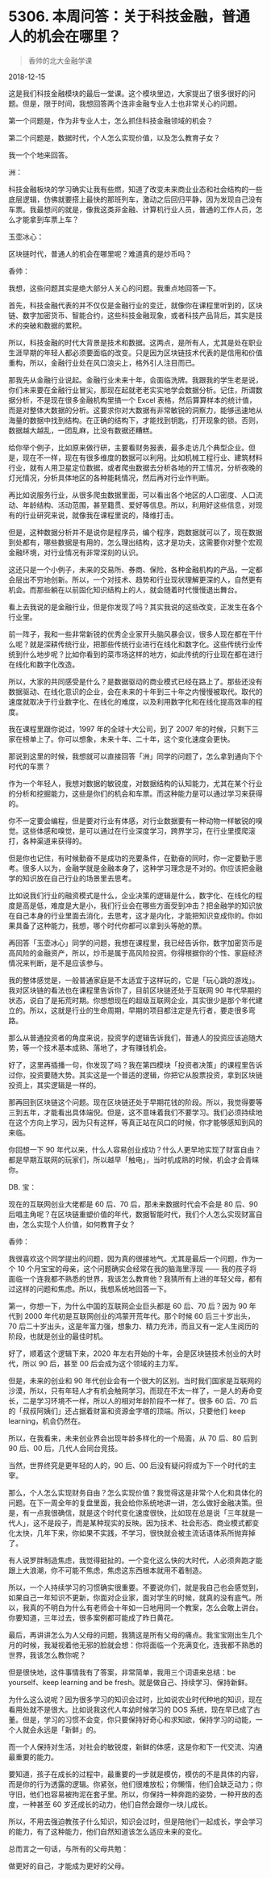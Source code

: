 # 5306. 本周问答：关于科技金融，普通人的机会在哪里？

> 香帅的北大金融学课

2018-12-15


这是我们科技金融模块的最后一堂课。这个模块里边，大家提出了很多很好的问题。但是，限于时间，我想回答两个连非金融专业人士也非常关心的问题。

第一个问题是，作为非专业人士，怎么抓住科技金融领域的机会？

第二个问题是，数据时代，个人怎么实现价值，以及怎么教育子女？

我一个个地来回答。

洲：

科技金融板块的学习确实让我有些燃，知道了改变未来商业业态和社会结构的一些底层逻辑，仿佛就要搭上最快的那班列车，激动之后回归平静，因为发现自己没有车票。我最想问的就是，像我这类非金融、计算机行业人员，普通的工作人员，怎么才能拿到车票上车？

玉壶冰心：

区块链时代，普通人的机会在哪里呢？难道真的是炒币吗？

香帅：

我想，这些问题其实是绝大部分人关心的问题。我重点地回答一下。

首先，科技金融代表的并不仅仅是金融行业的变迁，就像你在课程里听到的，区块链、数字加密货币、智能合约，这些科技金融现象，或者科技产品背后，其实是技术的突破和数据的累积。

所以，科技金融的时代大背景是技术和数据。这两点，是所有人，尤其是处在职业生涯早期的年轻人都必须要面临的改变。只是因为区块链技术代表的是信用和价值重构，所以，金融行业处在风口浪尖上，格外引人注目而已。

那我先从金融行业说起。金融行业未来十年，会面临洗牌。我跟我的学生老是说，你们未来要在金融行业冒尖，那现在起就老老实实地学会数据分析。记住，所谓数据分析，不是现在很多金融机构里搞一个 Excel 表格，然后算算样本的统计值，而是对整体大数据的分析。这要求你对大数据有非常敏锐的洞察力，能够迅速地从海量的数据中找到结构。在正确的结构下，才能找到钥匙，打开现象的锁。否则，数据越大越乱，一团乱麻，比没有数据还糟糕。

给你举个例子，比如原来做行研，主要看财务报表，最多走访几个典型企业。但是，现在不一样，现在有很多维度的数据可以利用。比如机械工程行业、建筑材料行业，就有人用卫星定位数据，或者爬虫数据去分析各地的开工情况，分析夜晚的灯光情况，分析具体地区的各种能耗情况，然后再对行业作判断。

再比如说服务行业，从很多爬虫数据里面，可以看出各个地区的人口密度、人口流动、年龄结构、活动范围，甚至籍贯、爱好等信息。所以，利用好这些信息，对现有的行业研究来说，就像我在课程里说的，降维打击。

但是，这种数据分析并不是说你是程序员，编个程序，跑数据就可以了，现在数据到处都有，哪些数据是有用的，怎么理出结构，这才是功夫，这需要你对整个宏观金融环境，对行业情况有非常深刻的认识。

这还只是一个小例子，未来的交易所、券商、保险，各种金融机构的产品，一定都会层出不穷地创新。所以，一个对技术、趋势和行业现状理解更深的人，自然更有机会。而那些躺在以前固化知识结构上的人，就会随着时代慢慢退出舞台。

看上去我说的是金融行业，但是你发现了吗？其实我说的这些改变，正发生在各个行业里。

前一阵子，我和一些非常新锐的优秀企业家开头脑风暴会议，很多人现在都在干什么呢？就是深耕传统行业，把那些传统行业进行在线化和数字化。这些传统行业传统到什么地步呢？比如你看到的菜市场这样的地方，如此传统的行业现在都在进行在线化和数字化改造。

所以，大家的共同感受是什么？是数据驱动的商业模式已经在路上了。那些还没有数据驱动、在线化意识的企业，会在未来的十年到三十年之内慢慢被取代。取代的速度就取决于行业数字化、在线化的难度，以及利用数字化和在线化提高效率的程度。

我在课程里跟你说过，1997 年的全球十大公司，到了 2007 年的时候，只剩下三家在榜单上了。你可以想象，未来十年、二十年，这个变化速度会更快。

那说到这里的时候，我想就可以直接回答「洲」同学的问题了，怎么拿到通向下个时代的车票？

作为一个年轻人，我想对数据的敏锐度，对数据结构的认知能力，尤其在某个行业的分析和挖掘能力，这些是你们的机会和车票。而这种能力是可以通过学习来获得的。

你不一定要会编程，但是要对行业有体感，对行业数据要有一种动物一样敏锐的嗅觉。这些体感和嗅觉，是可以通过在行业深度学习，跨界学习，在行业里摸爬滚打，各种渠道来获得的。

但是你也记住，有时候勤奋不是成功的充要条件，在勤奋的同时，你一定要勤于思考。很多人以为，金融学就是金融本身了，这种学习理念是不对的。你应该把金融学的知识放在自己行业的场景里去思考。

比如说我们行业的融资模式是什么，企业决策的逻辑是什么，数字化、在线化的程度是高是低，难度是大是小，我们行业会在哪些方面受到冲击？把金融学的知识放在自己本身的行业里面去消化，去思考，这才是内化，才能把知识变成你的。你如果具备了这种能力，我想，哪个时代你都可以拿到头等舱的票。

再回答「玉壶冰心」同学的问题，我想在课程里，我已经告诉你，数字加密货币是高风险的金融资产，所以，炒币是属于高风险投资。你得根据你的个性、家庭经济情况来判断，是不是应该参与。

我的整体感觉是，一般普通家庭是不太适宜于这样玩的，它是「玩心跳的游戏」。我对区块链的看法也在课程里告诉你了，目前区块链还处于互联网 90 年代早期的状态，说白了是拓荒时期。你想想现在的超级互联网企业，其实很少是那个年代建立的。所以，这就是行业的生命周期，早期的项目都注定是先行者，要走很多弯路。

那么从普通投资者的角度来说，投资学的逻辑告诉我们，普通人的投资应该追随大势，等一个技术基本成熟、落地了，才有赚钱机会。

好了，这里再插播一句，你发现了吗？我在第四模块「投资者决策」的课程里告诉过你，投资要随大势。其实这是一个普适的逻辑，你把它从股票投资，拿到区块链投资上，其实逻辑是一样的。

那再回到区块链这个问题。现在区块链还处于早期花钱的阶段。所以，我觉得要等三到五年，才能看出具体端倪。但是，这不意味着我们不要学习。我们必须持续地在这个方向上学习，因为只有这样，等真正站在风口的时候，你才能够感知到风的来临。

你回想一下 90 年代以来，什么人容易创业成功？什么人更早地实现了财富自由？都是早期互联网的玩家们，所以越早「触电」，当时机成熟的时候，机会才会青睐你。

DB. 宝：

现在的互联网创业大佬都是 60 后、70 后，那未来数据时代会不会是 80 后、90 后唱主角呢？在区块链重塑价值的年代，数据智能时代，我们个人怎么实现财富自由，怎么实现个人价值，如何教育子女？

香帅：

我很喜欢这个同学提出的问题，因为真的很接地气。尤其是最后一个问题，作为一个 10 个月宝宝的母亲，这个问题确实会经常在我的脑海里浮现 —— 我的孩子将面临一个连我都不熟悉的世界，我该怎么教育他？我猜所有上进的年轻父母，都有过这样的问题和焦虑。所以，我想系统地回答一下。

第一，你想一下，为什么中国的互联网企业巨头都是 60 后、70 后？因为 90 年代到 2000 年代初是互联网创业的鸿蒙开荒年代。那个时候 60 后三十岁出头，70 后二十岁出头，这是年富力强，想象力、精力充沛，而且又有一定人生阅历的阶段，也就是创业的最佳时机。

好了，顺着这个逻辑下来，2020 年左右开始的十年，会是区块链技术创业的大时代，所以 90 后，甚至 00 后会成为这个领域的主力军。

但是，未来的创业和 90 年代创业会有一个很大的区别。当时我们国家是互联网的沙漠，所以，只有年轻人才有机会触网学习。而现在不太一样了，一是人的寿命变长，二是学习环境不一样，所以人的相对年龄阶段不一样了。很多 60 后、70 后的「叔叔阿姨们」还占据着财富和资源金字塔的顶端。所以，只要他们 keep learning，机会仍然在。

所以，在我看来，未来创业界会出现年龄多样化的一个局面，从 70 后、80 后到 90 后、00 后，几代人会同台竞技。

当然，世界终究是更年轻的人的，90 后、00 后没有疑问将成为下一个时代的主宰。

那么，个人怎么实现财务自由？怎么实现价值？我觉得这是非常个人化和具体化的问题。在下一周全年的复盘里面，我会给你系统地讲一讲，怎么做好金融决策。但是，有一点我很确信，就是这个时代变化速度很快，比如现在总是说「三年就是一代人」，这不是段子，而是某种现实的反映。因为技术、社会形态、商业模式都变化太快，几年下来，你如果不实践，不学习，很快就会被主流话语体系所抛弃掉了。

有人说罗胖制造焦虑，我觉得挺扯的。一个变化这么快的大时代，人必须奔跑才能跟上大浪潮，你不可能不焦虑，焦虑这东西根本就用不着制造。

所以，一个人持续学习的习惯确实很重要。不要说你们，就是我自己也会感觉到，如果自己一年知识不更新，你面对企业家，面对学生的时候，就真的没有底气。所以，我真的不明白为什么有老师会十年如一日地用同一个教案，怎么会敢上讲台。你要知道，三年过去，很多案例都可能成了昨日黄花。

最后，再讲讲怎么为人父母的问题，我猜这是所有父母的痛点。我宝宝刚出生几个月的时候，我凝视着他无邪的脸就会想：你将面临一个充满变化，连我都不熟悉的世界，我该怎么教你呢？

但是很快地，这件事情我有了答案，非常简单，我用三个词语来总结：be yourself、keep learning and be fresh。就是做自己、持续学习、保持新鲜。

为什么这么说呢？因为很多学习的知识会过时，比如说农业时代种地的知识，现在看用处就不是很大。比如说我这代人年幼时候学习的 DOS 系统，现在早已成了古董。但是，学习的习惯不会变，你只要保持好奇心和求知欲，保持学习的动能，一个人就会永远是「新鲜」的。

而一个人保持对生活，对社会的敏锐度，新鲜的体感，这是你和下一代交流、沟通最重要的能力。

要知道，孩子在成长的过程中，最重要的一步就是模仿，模仿的不是具体的内容，而是你的行为透露的逻辑。你紧张，他们很难放松；你懒惰，他们会缺乏动力；你守旧，他们也容易被拘泥在套子里。所以，你保持一种奔跑的姿势，一种开放的态度，一种甚至 60 岁还成长的动力，他们自然会跟你一块儿成长。

所以，不用去强迫教孩子什么知识，知识会过时，但是陪他们一起成长，学会学习的能力，有了这种能力，他们自然知道该怎么适应未来的变化。

总而言之一句话，与所有的父母共勉：

做更好的自己，才能成为更好的父母。


